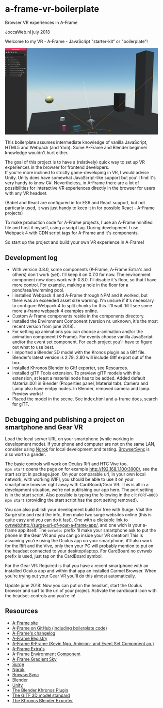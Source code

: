 # a-frame-vr-boilerplate
Browser VR experiences in A-Frame

JoccaWeb.nl july 2018

Welcome to my VR - A-Frame - JavaScript "starter-kit" or "boilerplate"!

![scene in a-frame inspector](img/modal02-aframe-vr-b.jpg) 

This boilerplate assumes intermediate knowledge of vanilla JavaScript, HTML5 and Webpack (and Yarn). Some A-Frame and Blender beginner knowledge wouldn't hurt either.

The goal of this project is to have a (relatively) quick way to set up VR experiences in the browser for frontend developers.<br>
If you're more inclined to strictly game-developing in VR, I would advise Unity. Unity does have somewhat JavaScript-like support but you'll find it's very handy to know C#. Nevertheless, in A-Frame there are a lot of possibilities for interactive VR experiences directly in the browser for users with any VR headset.

(Babel and React are configured in for ES6 and React support, but not particarly used, it was just handy to keep it in for possible React - A-Frame projects)

To make production code for A-Frame projects, I use an A-Frame minified file and host it myself, using a script tag. During development I use Webpack 4 with CDN script tags for A-Frame and it's components.

So start up the project and build your own VR experience in A-Frame!

## Development log

- With version 0.8.0, some components (K-Frame, A-Frame Extra's and others) don't work (yet). I'll keep it on 0.7.0 for now. The environment component now does work with 0.8.0. I'll disable it's floor, so that I have more control. For example, making a hole in the floor for a pond/sea/swimming pool.
- I installed Webpack 4 and A-Frame through NPM and it worked, but there was an exceeded asset size warning. I'm unsure if it's necessary to configure Webpack 4 to split chunks for this. I'll wait 'till I see some more a-frame webpack 4 examples online.
- Custom A-Frame components reside in the components directory.
- Installed the Environment Component (version nr. unknown, it's the most recent version from june 2018).
- For setting up animations you can choose a-animation and/or the animation component (K-Frame). For events choose vanilla JavaScript and/or the event set component. For each project you'll have to figure out what to use best.
- I imported a Blender 3D model with the Kronos plugin as a Gltf file. Blender's latest version is 2.79. 2.80 will include Gltf export out of the box.
- Installed Khronos Blender to Gltf exporter, see Resources.
- Installed glTF Tools extension. To preview glTF models with this extension, at least a material node has to be added. Added default Material.001 in Blender (Properties panel, Material tab). Camera and Lamp also have emtpy nodes. In Blender, removed camera and lamp. Preview works!
- Placed the model in the scene. See index.html and a-frame docs, search for glTF.

## Debugging and publishing a project on smartphone and Gear VR

Load the local server URL on your smartphone (while working in development mode). If your phone and computer are not on the same LAN, consider using [Ngrok](https://ngrok.com/) for local development and testing. [BrowserSync](https://www.browsersync.io) is also worth a gander.

The basic controls will work on Oculus Rift and HTC Vive too.<br>
`npm start` opens the page on for example <http://192.168.1.100:3000/>, see the start script in package.json. On your comparable url, in your own local network, with working WIFI, you should be able to use it on your smartphone browser right away with CardBoard/Gear VR. This is all in a development situation, we're not publishing our app here. The port setting is in the start script. Also possible is typing the following in the cli: `PORT=8000 npm start` (providing the start script has the port setting removed).

You can also publish your development build for free with Surge. Visit the Surge site and read the info, then make two surge websites online (this is quite easy and you can do it fast). One with a clickable link to <ovrweb:http://surge-url-of-your-a-frame-app/>, and one wich is your a-frame app itself. The `ovrweb:` prefix 'll make your smartphone ask to put the phone in the Gear VR and you can go inside your VR creation!
This is assuming you're using the Oculus app on your smartphone, it'll also work for the Rift and the Vive, only then your PC will probably mention to put on the headset connected to your desktop/laptop.
For CardBoard no ovrweb prefix is used, just tap on the CardBoard symbol.

For the Gear VR: Required is that you have a recent smartphone with an installed Oculus app and within that app an installed Carmel Browser. When you're trying out your Gear VR you'll do this almost automatically.

Update june 2018: Now you can put on the headset, start the Oculus browser and surf to the url of your project. Activate the cardboard icon with the headset-controls and you're in!

## Resources

- [A-Frame site](https://aframe.io/)
- [A-Frame on GitHub (including boilerplate code)](https://github.com/aframevr)
- [A-Frame's changelog](https://github.com/aframevr/aframe/blob/master/CHANGELOG.md)
- [A-Frame Registry](https://aframe.io/aframe-registry/)
- [A-Frame K-Frame (Kevin Ngo, Animion- and Event Set Component ao.)](https://github.com/ngokevin/kframe)
- [A-Frame Extra's](https://github.com/donmccurdy/aframe-extras)
- [A-Frame Environment Component](https://github.com/feiss/aframe-environment-component)
- [A-Frame Gradient Sky](https://github.com/zcanter/aframe-gradient-sky)
- [Surge](https://surge.sh)
- [Ngrok](https://ngrok.com/)
- [BrowserSync](https://www.browsersync.io)
- [Blender](https://www.blender.org/)
- [Unity](https://unity3d.com/)
- [The Blender Khronos Plugin](https://www.khronos.org/assets/uploads/developers/library/2017-webinar-mastering-the-khronos-blender-gltf-20-exporter/Khronos_UX3D_Blender_Webinar_Oct17.pdf)
- [The GlTF 3D model standard](https://en.wikipedia.org/wiki/GlTF)
- [The Khronos Blender Exporter](https://github.com/KhronosGroup/glTF-Blender-Exporter)

